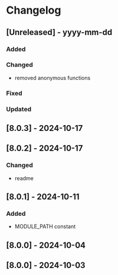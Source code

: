 # Changelog
## [Unreleased] - yyyy-mm-dd

### Added

### Changed
- removed anonymous functions

### Fixed

### Updated

## [8.0.3] - 2024-10-17


## [8.0.2] - 2024-10-17


### Changed
- readme

## [8.0.1] - 2024-10-11


### Added
- MODULE_PATH constant

## [8.0.0] - 2024-10-04


## [8.0.0] - 2024-10-03
